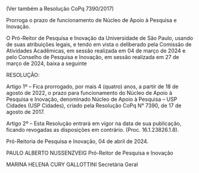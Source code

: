 (Ver também a Resolução CoPq 7390/2017)

Prorroga o prazo de funcionamento de Núcleo de Apoio à Pesquisa e Inovação.

O Pró-Reitor de Pesquisa e Inovação da Universidade de São Paulo, usando de suas atribuições legais, e tendo em vista o deliberado pela Comissão de Atividades Acadêmicas, em sessão realizada em 04 de março de 2024 e pelo Conselho de Pesquisa e Inovação, em sessão realizada em 27 de março de 2024, baixa a seguinte

RESOLUÇÃO:

Artigo 1º – Fica prorrogado, por mais 4 (quatro) anos, a partir de 18 de agosto de 2022, o prazo para funcionamento do Núcleo de Apoio à Pesquisa e Inovação, denominado Núcleo de Apoio à Pesquisa – USP Cidades (USP Cidades), criado pela Resolução CoPq N° 7390, de 17 de agosto de 2017.

Artigo 2º – Esta Resolução entrará em vigor na data de sua publicação, ficando revogadas as disposições em contrário. (Proc. 16.1.23826.1.8).

Pró-Reitoria de Pesquisa e Inovação, 04 de abril de 2024.

PAULO ALBERTO NUSSENZVEIG
Pró-Reitor de Pesquisa e Inovação

MARINA HELENA CURY GALLOTTINI
Secretária Geral